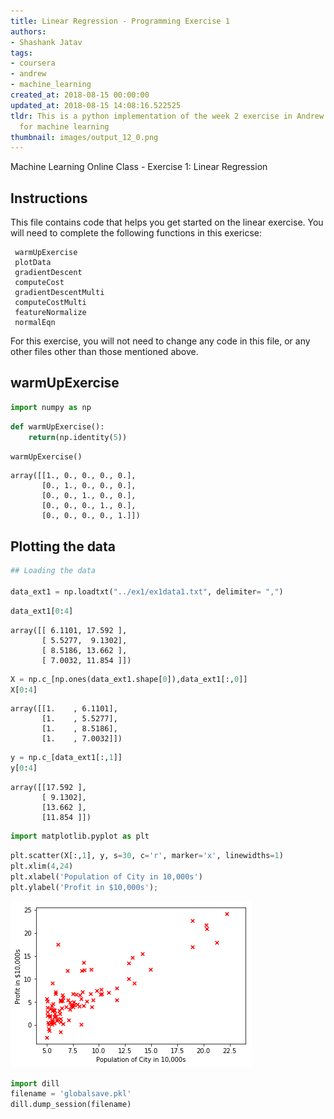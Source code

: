 ```yaml
---
title: Linear Regression - Programming Exercise 1
authors:
- Shashank Jatav
tags:
- coursera
- andrew
- machine_learning
created_at: 2018-08-15 00:00:00
updated_at: 2018-08-15 14:08:16.522525
tldr: This is a python implementation of the week 2 exercise in Andrew ng's course
  for machine learning
thumbnail: images/output_12_0.png
---
```

Machine Learning Online Class - Exercise 1: Linear Regression

Instructions
------------

This file contains code that helps you get started on the
linear exercise. You will need to complete the following functions
in this exericse:

     warmUpExercise
     plotData
     gradientDescent
     computeCost
     gradientDescentMulti
     computeCostMulti
     featureNormalize
     normalEqn

For this exercise, you will not need to change any code in this file,
or any other files other than those mentioned above.


## warmUpExercise


```python
import numpy as np
```

```python
def warmUpExercise():
    return(np.identity(5))
```

```python
warmUpExercise()
```




    array([[1., 0., 0., 0., 0.],
           [0., 1., 0., 0., 0.],
           [0., 0., 1., 0., 0.],
           [0., 0., 0., 1., 0.],
           [0., 0., 0., 0., 1.]])



## Plotting the data


```python
## Loading the data 

data_ext1 = np.loadtxt("../ex1/ex1data1.txt", delimiter= ",")
```

```python
data_ext1[0:4]
```




    array([[ 6.1101, 17.592 ],
           [ 5.5277,  9.1302],
           [ 8.5186, 13.662 ],
           [ 7.0032, 11.854 ]])




```python
X = np.c_[np.ones(data_ext1.shape[0]),data_ext1[:,0]]
X[0:4]
```




    array([[1.    , 6.1101],
           [1.    , 5.5277],
           [1.    , 8.5186],
           [1.    , 7.0032]])




```python
y = np.c_[data_ext1[:,1]]
y[0:4]
```




    array([[17.592 ],
           [ 9.1302],
           [13.662 ],
           [11.854 ]])




```python
import matplotlib.pyplot as plt
```

```python
plt.scatter(X[:,1], y, s=30, c='r', marker='x', linewidths=1)
plt.xlim(4,24)
plt.xlabel('Population of City in 10,000s')
plt.ylabel('Profit in $10,000s');
```


![png](images/output_12_0.png)



```python
import dill
filename = 'globalsave.pkl'
dill.dump_session(filename)
```
